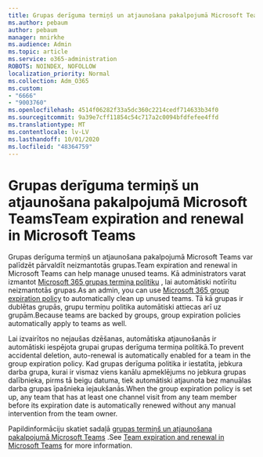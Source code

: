 ```yaml
---
title: Grupas derīguma termiņš un atjaunošana pakalpojumā Microsoft Teams
ms.author: pebaum
author: pebaum
manager: mnirkhe
ms.audience: Admin
ms.topic: article
ms.service: o365-administration
ROBOTS: NOINDEX, NOFOLLOW
localization_priority: Normal
ms.collection: Adm_O365
ms.custom:
- "6666"
- "9003760"
ms.openlocfilehash: 4514f06282f33a5dc360c2214cedf714633b34f0
ms.sourcegitcommit: 9a39e7cff11854c54c717a2c0094bfdfefee4ffd
ms.translationtype: MT
ms.contentlocale: lv-LV
ms.lasthandoff: 10/01/2020
ms.locfileid: "48364759"
---
```

# <a name="team-expiration-and-renewal-in-microsoft-teams"></a><span data-ttu-id="38a0a-102">Grupas derīguma termiņš un atjaunošana pakalpojumā Microsoft Teams</span><span class="sxs-lookup"><span data-stu-id="38a0a-102">Team expiration and renewal in Microsoft Teams</span></span>

<span data-ttu-id="38a0a-103">Grupas derīguma termiņš un atjaunošana pakalpojumā Microsoft Teams var palīdzēt pārvaldīt neizmantotās grupas.</span><span class="sxs-lookup"><span data-stu-id="38a0a-103">Team expiration and renewal in Microsoft Teams can help manage unused teams.</span></span> <span data-ttu-id="38a0a-104">Kā administrators varat izmantot  [Microsoft 365 grupas termiņa politiku](https://docs.microsoft.com/microsoft-365/admin/create-groups/office-365-groups-expiration-policy)  , lai automātiski notīrītu neizmantotās grupas.</span><span class="sxs-lookup"><span data-stu-id="38a0a-104">As an admin, you can use  [Microsoft 365 group expiration policy](https://docs.microsoft.com/microsoft-365/admin/create-groups/office-365-groups-expiration-policy)  to automatically clean up unused teams.</span></span> <span data-ttu-id="38a0a-105">Tā kā grupas ir dublētas grupās, grupu termiņu politika automātiski attiecas arī uz grupām.</span><span class="sxs-lookup"><span data-stu-id="38a0a-105">Because teams are backed by groups, group expiration policies automatically apply to teams as well.</span></span>

<span data-ttu-id="38a0a-106">Lai izvairītos no nejaušas dzēšanas, automātiska atjaunošanās ir automātiski iespējota grupai grupas derīguma termiņa politikā.</span><span class="sxs-lookup"><span data-stu-id="38a0a-106">To prevent accidental deletion, auto-renewal is automatically enabled for a team in the group expiration policy.</span></span> <span data-ttu-id="38a0a-107">Kad grupas derīguma politika ir iestatīta, jebkura darba grupa, kurai ir vismaz viens kanālu apmeklējums no jebkura grupas dalībnieka, pirms tā beigu datuma, tiek automātiski atjaunota bez manuālas darba grupas īpašnieka iejaukšanās.</span><span class="sxs-lookup"><span data-stu-id="38a0a-107">When the group expiration policy is set up, any team that has at least one channel visit from any team member before its expiration date is automatically renewed without any manual intervention from the team owner.</span></span>  

<span data-ttu-id="38a0a-108">Papildinformāciju skatiet sadaļā  [grupas termiņš un atjaunošana pakalpojumā Microsoft Teams](https://docs.microsoft.com/microsoftteams/team-expiration-renewal)  .</span><span class="sxs-lookup"><span data-stu-id="38a0a-108">See  [Team expiration and renewal in Microsoft Teams](https://docs.microsoft.com/microsoftteams/team-expiration-renewal)  for more information.</span></span>
